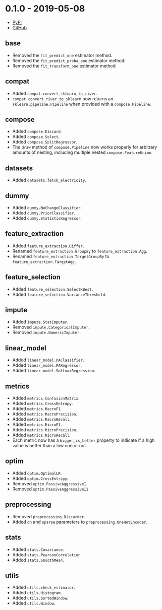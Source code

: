 # 0.1.0 - 2019-05-08

- [PyPI](https://pypi.org/project/river/0.1.0/)
- [GitHub](https://github.com/river-ml/river/releases/tag/0.1.0)

## base

- Removed the `fit_predict_one` estimator method.
- Removed the `fit_predict_proba_one` estimator method.
- Removed the `fit_transform_one` estimator method.

## compat

- Added `compat.convert_sklearn_to_river`.
- `compat.convert_river_to_sklearn` now returns an `sklearn.pipeline.Pipeline` when provided with a `compose.Pipeline`.

## compose

- Added `compose.Discard`.
- Added `compose.Select`.
- Added `compose.SplitRegressor`.
- The `draw` method of `compose.Pipeline` now works properly for arbitrary amounts of nesting, including multiple nested `compose.FeatureUnion`.

## datasets

- Added `datasets.fetch_electricity`.

## dummy

- Added `dummy.NoChangeClassifier`.
- Added `dummy.PriorClassifier`.
- Added `dummy.StatisticRegressor`.

## feature_extraction

- Added `feature_extraction.Differ`.
- Renamed `feature_extraction.GroupBy` to `feature_extraction.Agg`.
- Renamed `feature_extraction.TargetGroupBy` to `feature_extraction.TargetAgg`.

## feature_selection

- Added `feature_selection.SelectKBest`.
- Added `feature_selection.VarianceThreshold`.

## impute

- Added `impute.StatImputer`.
- Removed `impute.CategoricalImputer`.
- Removed `impute.NumericImputer`.

## linear_model

- Added `linear_model.PAClassifier`.
- Added `linear_model.PARegressor`.
- Added `linear_model.SoftmaxRegression`.

## metrics

- Added `metrics.ConfusionMatrix`.
- Added `metrics.CrossEntropy`.
- Added `metrics.MacroF1`.
- Added `metrics.MacroPrecision`.
- Added `metrics.MacroRecall`.
- Added `metrics.MicroF1`.
- Added `metrics.MicroPrecision`.
- Added `metrics.MicroRecall`.
- Each metric now has a `bigger_is_better` property to indicate if a high value is better than a low one or not.

## optim

- Added `optim.OptimalLR`.
- Added `optim.CrossEntropy`.
- Removed `optim.PassiveAggressiveI`.
- Removed `optim.PassiveAggressiveII`.

## preprocessing

- Removed `preprocessing.Discarder`.
- Added `on` and `sparse` parameters to `preprocessing.OneHotEncoder`.

## stats

- Added `stats.Covariance`.
- Added `stats.PearsonCorrelation`.
- Added `stats.SmoothMean`.

## utils

- Added `utils.check_estimator`.
- Added `utils.Histogram`.
- Added `utils.SortedWindow`.
- Added `utils.Window`.
